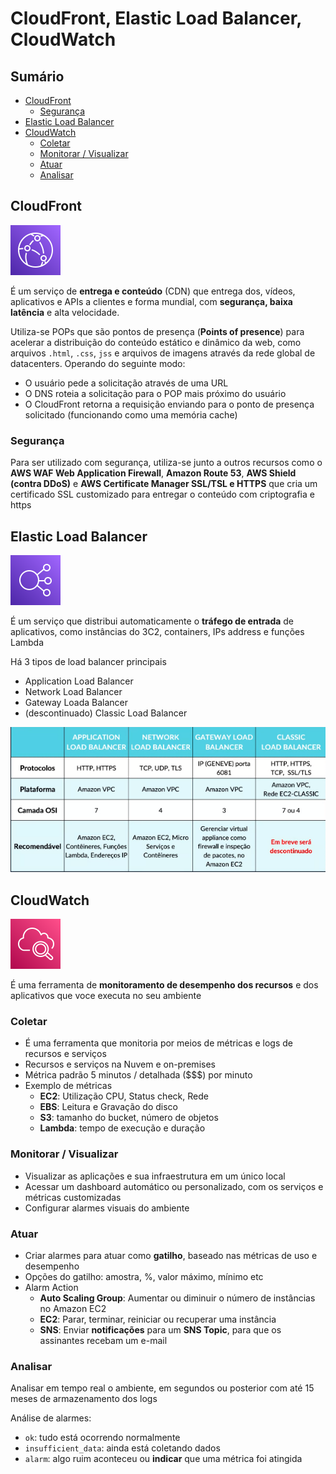 <h1> CloudFront, Elastic Load Balancer, CloudWatch </h1>

<h2> Sumário </h2>

- [CloudFront](#cloudfront)
  - [Segurança](#segurança)
- [Elastic Load Balancer](#elastic-load-balancer)
- [CloudWatch](#cloudwatch)
  - [Coletar](#coletar)
  - [Monitorar / Visualizar](#monitorar--visualizar)
  - [Atuar](#atuar)
  - [Analisar](#analisar)

## CloudFront

![CloudFront](images/svg/network_content-delivery/cloudfront.svg)

É um serviço de **entrega e conteúdo** (CDN) que entrega dos, vídeos, aplicativos e APIs a clientes e forma mundial, com **segurança, baixa latência** e alta velocidade.

Utiliza-se POPs que são pontos de presença (**Points of presence**) para acelerar a distribuição do conteúdo estático e dinâmico da web, como arquivos `.html`, `.css`, `jss` e arquivos de imagens através da rede global de datacenters. Operando do seguinte modo:

- O usuário pede a solicitação através de uma URL
- O DNS roteia a solicitação para o POP mais próximo do usuário
- O CloudFront retorna a requisição enviando para o ponto de presença solicitado (funcionando como uma memória cache)

### Segurança

Para ser utilizado com segurança, utiliza-se junto a outros recursos como o **AWS WAF Web Application Firewall**, **Amazon Route 53**, **AWS Shield (contra DDoS)** e **AWS Certificate Manager SSL/TSL e HTTPS** que cria um certificado SSL customizado para entregar o conteúdo com criptografia e https

## Elastic Load Balancer

![Elastic Load Balancer](images/svg/network_content-delivery/elb.svg)

É um serviço que distribui automaticamente o **tráfego de entrada** de aplicativos, como instâncias do 3C2, containers, IPs address e funções Lambda

Há 3 tipos de load balancer principais

- Application Load Balancer
- Network Load Balancer
- Gateway Loada Balancer
- (descontinuado) Classic Load Balancer

![Tipos de Load Balancers](./images/load-balancer.PNG)

## CloudWatch

![Cloud Watch](images/svg/management_governance/cloudwatch.svg)

É uma ferramenta de **monitoramento de desempenho dos recursos** e dos aplicativos que voce executa no seu ambiente

### Coletar

- É uma ferramenta que monitoria por meios de métricas e logs de recursos e serviços
- Recursos e serviços na Nuvem e on-premises
- Métrica padrão 5 minutos / detalhada ($$$) por minuto
- Exemplo de métricas
  - **EC2**: Utilização CPU, Status check, Rede
  - **EBS**: Leitura e Gravação do disco
  - **S3**: tamanho do bucket, número de objetos
  - **Lambda**: tempo de execução e duração

### Monitorar / Visualizar

- Visualizar as aplicações e sua infraestrutura em um único local
- Acessar um dashboard automático ou personalizado, com os serviços e métricas customizadas
- Configurar alarmes visuais do ambiente

### Atuar

- Criar alarmes para atuar como **gatilho**, baseado nas métricas de uso e desempenho
- Opções do gatilho: amostra, %, valor máximo, mínimo etc
- Alarm Action
  - **Auto Scaling Group**: Aumentar ou diminuir o número de instâncias no Amazon EC2
  - **EC2**: Parar, terminar, reiniciar ou recuperar uma instância
  - **SNS**: Enviar **notificações** para um **SNS Topic**, para que os assinantes recebam um e-mail

### Analisar

Analisar em tempo real o ambiente, em segundos ou posterior com até 15 meses de armazenamento dos logs

Análise de alarmes:

- `ok`: tudo está ocorrendo normalmente
- `insufficient_data`: ainda está coletando dados
- `alarm`: algo ruim aconteceu ou **indicar** que uma métrica foi atingida
